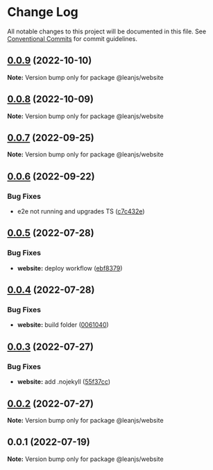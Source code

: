 # Change Log

All notable changes to this project will be documented in this file.
See [Conventional Commits](https://conventionalcommits.org) for commit guidelines.

## [0.0.9](https://github.com/leanjs/leanjs/compare/@leanjs/website@0.0.8...@leanjs/website@0.0.9) (2022-10-10)

**Note:** Version bump only for package @leanjs/website





## [0.0.8](https://github.com/leanjs/leanjs/compare/@leanjs/website@0.0.7...@leanjs/website@0.0.8) (2022-10-09)

**Note:** Version bump only for package @leanjs/website





## [0.0.7](https://github.com/leanjs/leanjs/compare/@leanjs/website@0.0.6...@leanjs/website@0.0.7) (2022-09-25)

**Note:** Version bump only for package @leanjs/website





## [0.0.6](https://github.com/leanjs/leanjs/compare/@leanjs/website@0.0.5...@leanjs/website@0.0.6) (2022-09-22)


### Bug Fixes

* e2e not running and upgrades TS ([c7c432e](https://github.com/leanjs/leanjs/commit/c7c432eff9b64ebaa5bab403df5bda0c8e3b896d))





## [0.0.5](https://github.com/leanjs/leanjs/compare/@leanjs/website@0.0.4...@leanjs/website@0.0.5) (2022-07-28)


### Bug Fixes

* **website:** deploy workflow ([ebf8379](https://github.com/leanjs/leanjs/commit/ebf837901f9beaa59552b12263987113bf45cff6))





## [0.0.4](https://github.com/leanjs/leanjs/compare/@leanjs/website@0.0.3...@leanjs/website@0.0.4) (2022-07-28)


### Bug Fixes

* **website:** build folder ([0061040](https://github.com/leanjs/leanjs/commit/00610400c97b02e6b110fb9088dc5abf818a6994))





## [0.0.3](https://github.com/leanjs/leanjs/compare/@leanjs/website@0.0.2...@leanjs/website@0.0.3) (2022-07-27)


### Bug Fixes

* **website:** add .nojekyll ([55f37cc](https://github.com/leanjs/leanjs/commit/55f37cc0f81863f7feef36d409115a8908e78aa8))





## [0.0.2](https://github.com/leanjs/leanjs/compare/@leanjs/website@0.0.1...@leanjs/website@0.0.2) (2022-07-27)

**Note:** Version bump only for package @leanjs/website





## 0.0.1 (2022-07-19)

**Note:** Version bump only for package @leanjs/website
